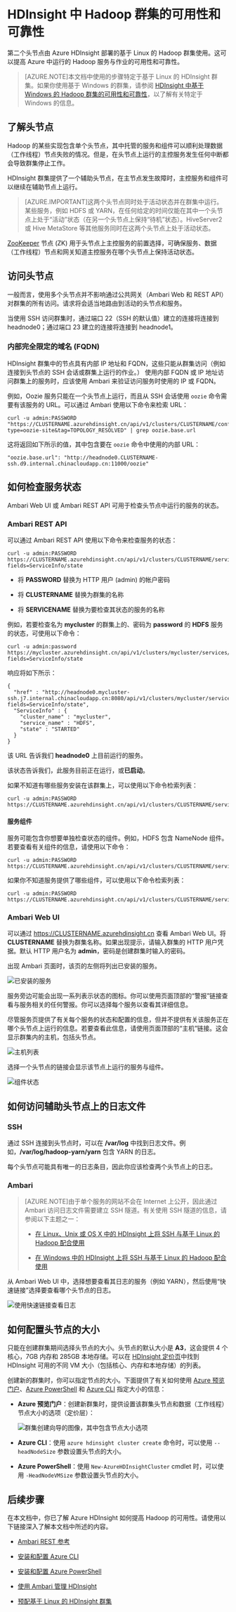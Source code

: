 <properties
	pageTitle="HDInsight 中 Hadoop 群集的可用性 | Azure"
	description="基于 Linux 的 HDInsight 群集可以使用附加头节点提高可靠性和可用性。"
	services="hdinsight"
	editor="cgronlun"
	manager="paulettm"
	authors="Blackmist"
	documentationCenter=""
	tags="azure-portal"/>

<tags
	ms.service="hdinsight"
	ms.date="07/24/2014"
	wacn.date=""/>

# HDInsight 中 Hadoop 群集的可用性和可靠性

第二个头节点由 Azure HDInsight 部署的基于 Linux 的 Hadoop 群集使用。这可以提高 Azure 中运行的 Hadoop 服务与作业的可用性和可靠性。

> [AZURE.NOTE]本文档中使用的步骤特定于基于 Linux 的 HDInsight 群集。如果你使用基于 Windows 的群集，请参阅 [HDInsight 中基于 Windows 的 Hadoop 群集的可用性和可靠性](/documentation/articles/hdinsight-high-availability)，以了解有关特定于 Windows 的信息。

## 了解头节点

Hadoop 的某些实现包含单个头节点，其中托管的服务和组件可以顺利处理数据（工作线程）节点失败的情况。但是，在头节点上运行的主控服务发生任何中断都会导致群集停止工作。

HDInsight 群集提供了一个辅助头节点，在主节点发生故障时，主控服务和组件可以继续在辅助节点上运行。

> [AZURE.IMPORTANT]这两个头节点同时处于活动状态并在群集中运行。某些服务，例如 HDFS 或 YARN，在任何给定的时间仅能在其中一个头节点上处于“活动”状态（在另一个头节点上保持“待机”状态）。HiveServer2 或 Hive MetaStore 等其他服务同时在这两个头节点上处于活动状态。

[ZooKeeper](http://zookeeper.apache.org/) 节点 (ZK) 用于头节点上主控服务的前置选择，可确保服务、数据（工作线程）节点和网关知道主控服务在哪个头节点上保持活动状态。

## 访问头节点

一般而言，使用多个头节点并不影响通过公共网关（Ambari Web 和 REST API）对群集的所有访问。请求将会适当地路由到活动的头节点和服务。

当使用 SSH 访问群集时，通过端口 22（SSH 的默认值）建立的连接将连接到 headnode0；通过端口 23 建立的连接将连接到 headnode1。

### 内部完全限定的域名 (FQDN)

HDInsight 群集中的节点具有内部 IP 地址和 FQDN，这些只能从群集访问（例如连接到头节点的 SSH 会话或群集上运行的作业。） 使用内部 FQDN 或 IP 地址访问群集上的服务时，应该使用 Ambari 来验证访问服务时使用的 IP 或 FQDN。

例如，Oozie 服务只能在一个头节点上运行，而且从 SSH 会话使用 `oozie` 命令需要有该服务的 URL。可以通过 Ambari 使用以下命令来检索 URL：

	curl -u admin:PASSWORD "https://CLUSTERNAME.azurehdinsight.cn/api/v1/clusters/CLUSTERNAME/configurations?type=oozie-site&tag=TOPOLOGY_RESOLVED" | grep oozie.base.url

这将返回如下所示的值，其中包含要在 `oozie` 命令中使用的内部 URL：

	"oozie.base.url": "http://headnode0.CLUSTERNAME-ssh.d9.internal.chinacloudapp.cn:11000/oozie"

## 如何检查服务状态

Ambari Web UI 或 Ambari REST API 可用于检查头节点中运行的服务的状态。

### Ambari REST API

可以通过 Ambari REST API 使用以下命令来检查服务的状态：

	curl -u admin:PASSWORD https://CLUSTERNAME.azurehdinsight.cn/api/v1/clusters/CLUSTERNAME/services/SERVICENAME?fields=ServiceInfo/state

* 将 **PASSWORD** 替换为 HTTP 用户 (admin) 的帐户密码

* 将 **CLUSTERNAME** 替换为群集的名称

* 将 **SERVICENAME** 替换为要检查其状态的服务的名称

例如，若要检查名为 **mycluster** 的群集上的、密码为 **password** 的 **HDFS** 服务的状态，可使用以下命令：

	curl -u admin:password https://mycluster.azurehdinsight.cn/api/v1/clusters/mycluster/services/HDFS?fields=ServiceInfo/state

响应将如下所示：

	{
	  "href" : "http://headnode0.mycluster-ssh.j7.internal.chinacloudapp.cn:8080/api/v1/clusters/mycluster/services/HDFS?fields=ServiceInfo/state",
	  "ServiceInfo" : {
	    "cluster_name" : "mycluster",
	    "service_name" : "HDFS",
	    "state" : "STARTED"
	  }
	}

该 URL 告诉我们 **headnode0** 上目前运行的服务。

该状态告诉我们，此服务目前正在运行，或**已启动**。

如果不知道有哪些服务安装在该群集上，可以使用以下命令检索列表：

	curl -u admin:PASSWORD https://CLUSTERNAME.azurehdinsight.cn/api/v1/clusters/CLUSTERNAME/services

#### 服务组件

服务可能包含你想要单独检查状态的组件。例如，HDFS 包含 NameNode 组件。若要查看有关组件的信息，请使用以下命令：

	curl -u admin:PASSWORD https://CLUSTERNAME.azurehdinsight.cn/api/v1/clusters/CLUSTERNAME/services/SERVICE/components/component

如果你不知道服务提供了哪些组件，可以使用以下命令检索列表：

	curl -u admin:PASSWORD https://CLUSTERNAME.azurehdinsight.cn/api/v1/clusters/CLUSTERNAME/services/SERVICE/components/component

### Ambari Web UI

可以通过 https://CLUSTERNAME.azurehdinsight.cn 查看 Ambari Web UI。将 **CLUSTERNAME** 替换为群集名称。如果出现提示，请输入群集的 HTTP 用户凭据。默认 HTTP 用户名为 **admin**，密码是创建群集时输入的密码。

出现 Ambari 页面时，该页的左侧将列出已安装的服务。

![已安装的服务](./media/hdinsight-high-availability-linux/services.png)

服务旁边可能会出现一系列表示状态的图标。你可以使用页面顶部的“警报”链接查看与服务相关的任何警报。你可以选择每个服务以查看其详细信息。

尽管服务页提供了有关每个服务的状态和配置的信息，但并不提供有关该服务正在哪个头节点上运行的信息。若要查看此信息，请使用页面顶部的“主机”链接。这会显示群集内的主机，包括头节点。

![主机列表](./media/hdinsight-high-availability-linux/hosts.png)

选择一个头节点的链接会显示该节点上运行的服务与组件。

![组件状态](./media/hdinsight-high-availability-linux/nodeservices.png)

## 如何访问辅助头节点上的日志文件

### SSH

通过 SSH 连接到头节点时，可以在 **/var/log** 中找到日志文件。例如，**/var/log/hadoop-yarn/yarn** 包含 YARN 的日志。

每个头节点可能具有唯一的日志条目，因此你应该检查两个头节点上的日志。

### Ambari

> [AZURE.NOTE]由于单个服务的网站不会在 Internet 上公开，因此通过 Ambari 访问日志文件需要建立 SSH 隧道。有关使用 SSH 隧道的信息，请参阅以下主题之一：
>
> * [在 Linux、Unix 或 OS X 中的 HDInsight 上将 SSH 与基于 Linux 的 Hadoop 配合使用](/documentation/articles/hdinsight-hadoop-linux-use-ssh-unix#tunnel)
>
> * [在 Windows 中的 HDInsight 上将 SSH 与基于 Linux 的 Hadoop 配合使用](/documentation/articles/hdinsight-hadoop-linux-use-ssh-windows#tunnel)

从 Ambari Web UI 中，选择想要查看其日志的服务（例如 YARN），然后使用“快速链接”选择要查看哪个头节点的日志。

![使用快速链接查看日志](./media/hdinsight-high-availability-linux/viewlogs.png)

## 如何配置头节点的大小 ##

只能在创建群集期间选择头节点的大小。头节点的默认大小是 **A3**，这会提供 4 个核心，7GB 内存和 285GB 本地存储。可以在 [HDInsight 定价页](/home/features/hdinsight/#price)中找到 HDInsight 可用的不同 VM 大小（包括核心、内存和本地存储）的列表。

创建新的群集时，你可以指定节点的大小。下面提供了有关如何使用 [Azure 预览门户][preview-portal]、[Azure PowerShell][azure-powershell] 和 [Azure CLI][azure-cli] 指定大小的信息：

* **Azure 预览门户**：创建新群集时，提供设置该群集头节点和数据（工作线程）节点大小的选项（定价层）：

	![群集创建向导的图像，其中包含节点大小选项](./media/hdinsight-high-availability-linux/headnodesize.png)

* **Azure CLI**：使用 `azure hdinsight cluster create` 命令时，可以使用 `--headNodeSize` 参数设置头节点的大小。

* **Azure PowerShell**：使用 `New-AzureHDInsightCluster` cmdlet 时，可以使用 `-HeadNodeVMSize` 参数设置头节点的大小。

## 后续步骤

在本文档中，你已了解 Azure HDInsight 如何提高 Hadoop 的可用性。请使用以下链接深入了解本文档中所述的内容。

- [Ambari REST 参考](https://github.com/apache/ambari/blob/trunk/ambari-server/docs/api/v1/index.md)

- [安装和配置 Azure CLI](/documentation/articles/xplat-cli)

- [安装和配置 Azure PowerShell](/documentation/articles/powershell-install-configure)

- [使用 Ambari 管理 HDInsight](/documentation/articles/hdinsight-hadoop-manage-ambari)

- [预配基于 Linux 的 HDInsight 群集](/documentation/articles/hdinsight-provision-clusters)

[preview-portal]: https://manage.windowsazure.cn/
[azure-powershell]: /documentation/articles/powershell-install-configure
[azure-cli]: /documentation/articles/xplat-cli
<!---HONumber=71-->